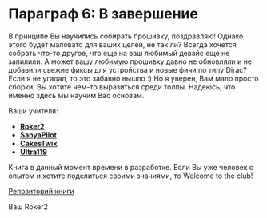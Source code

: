 # Параграф 6: В завершение

В принципе Вы научились собирать прошивку, поздравляю! Однако этого будет маловато для ваших целей, не так ли? Всегда хочется собрать что-то другое, что еще на ваш любимый девайс еще не запилили. А может вашу любимую прошивку давно не обновляли и не добавили свежие фиксы для устройства и новые фичи по типу Dirac? Если я не угадал, то это забавно вышло :) Но я уверен, Вам мало просто сборки, Вы хотите чем-то выразиться среди толпы. Надеюсь, что именно здесь мы научим Вас основам.

Ваши учителя:

- [**Roker2**](https://github.com/Roker2)
- [**SanyaPilot**](https://github.com/SanyaPilot)
- [**CakesTwix**](https://github.com/CakesTwix)
- [**Ultra119**](https://github.com/Ultra119)

Книга в данный момент времени в разработке. Если Вы уже человек с опытом и хотите поделиться своими знаниями, то Welcome to the club!

[Репозиторий книги](https://github.com/Roker2/BookAboutBuilding)

Ваш Roker2